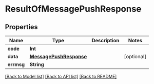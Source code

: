 # ResultOfMessagePushResponse

## Properties
Name | Type | Description | Notes
------------ | ------------- | ------------- | -------------
**code** | **Int** |  | 
**data** | [**MessagePushResponse**](MessagePushResponse.md) |  | [optional] 
**errmsg** | **String** |  | 

[[Back to Model list]](../README.md#documentation-for-models) [[Back to API list]](../README.md#documentation-for-api-endpoints) [[Back to README]](../README.md)


